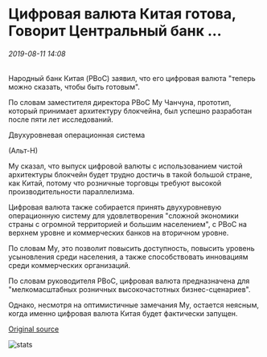 # Цифровая валюта Китая готова, Говорит Центральный банк ...

###### 2019-08-11 14:08

Народный банк Китая (PBoC) заявил, что его цифровая валюта "теперь можно сказать, чтобы быть готовым".

По словам заместителя директора PBoC Му Чанчуна, прототип, который принимает архитектуру блокчейна, был успешно разработан после пяти лет исследований.

Двухуровневая операционная система

(Альт-Н)

Му сказал, что выпуск цифровой валюты с использованием чистой архитектуры блокчейн будет трудно достичь в такой большой стране, как Китай, потому что розничные торговцы требуют высокой производительности параллелизма.

Цифровая валюта также собирается принять двухуровневую операционную систему для удовлетворения "сложной экономики страны с огромной территорией и большим населением", с PBoC на верхнем уровне и коммерческих банков на вторичном уровне.

По словам Му, это позволит повысить доступность, повысить уровень усыновления среди населения, а также способствовать инновациям среди коммерческих организаций.

По словам руководителя PBoC, цифровая валюта предназначена для "мелкомасштабных розничных высокочастотных бизнес-сценариев".

Однако, несмотря на оптимистичные замечания Му, остается неясным, когда именно цифровая валюта Китая будет фактически запущен.

[Original source](https://cointelegraph.com/news/chinas-digital-currency-is-ready-central-bank-says)

![stats](https://c.statcounter.com/11760860/0/a89fa40b/1/ "stats")